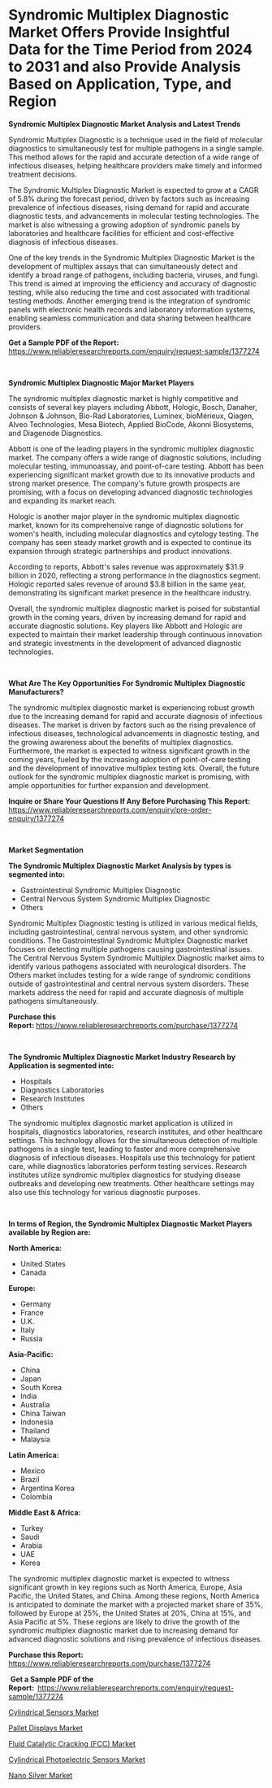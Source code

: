 <p><h1>Syndromic Multiplex Diagnostic Market Offers Provide Insightful Data for the Time Period from 2024 to 2031 and also Provide Analysis Based on Application, Type, and Region</h1></p><p><strong>Syndromic Multiplex Diagnostic Market Analysis and Latest Trends</strong></p>
<p><p>Syndromic Multiplex Diagnostic is a technique used in the field of molecular diagnostics to simultaneously test for multiple pathogens in a single sample. This method allows for the rapid and accurate detection of a wide range of infectious diseases, helping healthcare providers make timely and informed treatment decisions.</p><p>The Syndromic Multiplex Diagnostic Market is expected to grow at a CAGR of 5.8% during the forecast period, driven by factors such as increasing prevalence of infectious diseases, rising demand for rapid and accurate diagnostic tests, and advancements in molecular testing technologies. The market is also witnessing a growing adoption of syndromic panels by laboratories and healthcare facilities for efficient and cost-effective diagnosis of infectious diseases.</p><p>One of the key trends in the Syndromic Multiplex Diagnostic Market is the development of multiplex assays that can simultaneously detect and identify a broad range of pathogens, including bacteria, viruses, and fungi. This trend is aimed at improving the efficiency and accuracy of diagnostic testing, while also reducing the time and cost associated with traditional testing methods. Another emerging trend is the integration of syndromic panels with electronic health records and laboratory information systems, enabling seamless communication and data sharing between healthcare providers.</p></p>
<p><strong>Get a Sample PDF of the Report:&nbsp;</strong> <a href="https://www.reliableresearchreports.com/enquiry/request-sample/1377274">https://www.reliableresearchreports.com/enquiry/request-sample/1377274</a></p>
<p>&nbsp;</p>
<p><strong>Syndromic Multiplex Diagnostic Major Market Players</strong></p>
<p><p>The syndromic multiplex diagnostic market is highly competitive and consists of several key players including Abbott, Hologic, Bosch, Danaher, Johnson & Johnson, Bio-Rad Laboratories, Luminex, bioMérieux, Qiagen, Alveo Technologies, Mesa Biotech, Applied BioCode, Akonni Biosystems, and Diagenode Diagnostics.</p><p>Abbott is one of the leading players in the syndromic multiplex diagnostic market. The company offers a wide range of diagnostic solutions, including molecular testing, immunoassay, and point-of-care testing. Abbott has been experiencing significant market growth due to its innovative products and strong market presence. The company's future growth prospects are promising, with a focus on developing advanced diagnostic technologies and expanding its market reach.</p><p>Hologic is another major player in the syndromic multiplex diagnostic market, known for its comprehensive range of diagnostic solutions for women's health, including molecular diagnostics and cytology testing. The company has seen steady market growth and is expected to continue its expansion through strategic partnerships and product innovations.</p><p>According to reports, Abbott's sales revenue was approximately $31.9 billion in 2020, reflecting a strong performance in the diagnostics segment. Hologic reported sales revenue of around $3.8 billion in the same year, demonstrating its significant market presence in the healthcare industry.</p><p>Overall, the syndromic multiplex diagnostic market is poised for substantial growth in the coming years, driven by increasing demand for rapid and accurate diagnostic solutions. Key players like Abbott and Hologic are expected to maintain their market leadership through continuous innovation and strategic investments in the development of advanced diagnostic technologies.</p></p>
<p>&nbsp;</p>
<p><strong>What Are The Key Opportunities For Syndromic Multiplex Diagnostic Manufacturers?</strong></p>
<p><p>The syndromic multiplex diagnostic market is experiencing robust growth due to the increasing demand for rapid and accurate diagnosis of infectious diseases. The market is driven by factors such as the rising prevalence of infectious diseases, technological advancements in diagnostic testing, and the growing awareness about the benefits of multiplex diagnostics. Furthermore, the market is expected to witness significant growth in the coming years, fueled by the increasing adoption of point-of-care testing and the development of innovative multiplex testing kits. Overall, the future outlook for the syndromic multiplex diagnostic market is promising, with ample opportunities for further expansion and development.</p></p>
<p><strong>Inquire or Share Your Questions If Any Before Purchasing This Report:</strong> <a href="https://www.reliableresearchreports.com/enquiry/pre-order-enquiry/1377274">https://www.reliableresearchreports.com/enquiry/pre-order-enquiry/1377274</a></p>
<p>&nbsp;</p>
<p><strong>Market Segmentation</strong></p>
<p><strong>The Syndromic Multiplex Diagnostic Market Analysis by types is segmented into:</strong></p>
<p><ul><li>Gastrointestinal Syndromic Multiplex Diagnostic</li><li>Central Nervous System Syndromic Multiplex Diagnostic</li><li>Others</li></ul></p>
<p><p>Syndromic Multiplex Diagnostic testing is utilized in various medical fields, including gastrointestinal, central nervous system, and other syndromic conditions. The Gastrointestinal Syndromic Multiplex Diagnostic market focuses on detecting multiple pathogens causing gastrointestinal issues. The Central Nervous System Syndromic Multiplex Diagnostic market aims to identify various pathogens associated with neurological disorders. The Others market includes testing for a wide range of syndromic conditions outside of gastrointestinal and central nervous system disorders. These markets address the need for rapid and accurate diagnosis of multiple pathogens simultaneously.</p></p>
<p><strong>Purchase this Report:&nbsp;</strong><a href="https://www.reliableresearchreports.com/purchase/1377274">https://www.reliableresearchreports.com/purchase/1377274</a></p>
<p>&nbsp;</p>
<p><strong>The Syndromic Multiplex Diagnostic Market Industry Research by Application is segmented into:</strong></p>
<p><ul><li>Hospitals</li><li>Diagnostics Laboratories</li><li>Research Institutes</li><li>Others</li></ul></p>
<p><p>The syndromic multiplex diagnostic market application is utilized in hospitals, diagnostics laboratories, research institutes, and other healthcare settings. This technology allows for the simultaneous detection of multiple pathogens in a single test, leading to faster and more comprehensive diagnosis of infectious diseases. Hospitals use this technology for patient care, while diagnostics laboratories perform testing services. Research institutes utilize syndromic multiplex diagnostics for studying disease outbreaks and developing new treatments. Other healthcare settings may also use this technology for various diagnostic purposes.</p></p>
<p>&nbsp;</p>
<p><strong>In terms of Region, the Syndromic Multiplex Diagnostic Market Players available by Region are:</strong></p>
<p>
    <p> <strong> North America: </strong>
        <ul>
            <li>United States</li>
            <li>Canada</li>
        </ul>
        </p> 
    <p> <strong> Europe: </strong>
        <ul>
            <li>Germany</li>
            <li>France</li>
            <li>U.K.</li>
            <li>Italy</li>
            <li>Russia</li>
        </ul>
        </p> 
    <p> <strong> Asia-Pacific: </strong>
        <ul>
            <li>China</li>
            <li>Japan</li>
            <li>South Korea</li>
            <li>India</li>
            <li>Australia</li>
            <li>China Taiwan</li>
            <li>Indonesia</li>
            <li>Thailand</li>
            <li>Malaysia</li>
        </ul>
        </p> 
    <p> <strong> Latin America: </strong>
        <ul>
            <li>Mexico</li>
            <li>Brazil</li>
            <li>Argentina Korea</li>
            <li>Colombia</li>
        </ul>
        </p> 
    <p> <strong> Middle East & Africa: </strong>
        <ul>
            <li>Turkey</li>
            <li>Saudi</li>
            <li>Arabia</li>
            <li>UAE</li>
            <li>Korea</li>
        </ul>
    </p>
    </p>
<p><p>The syndromic multiplex diagnostic market is expected to witness significant growth in key regions such as North America, Europe, Asia Pacific, the United States, and China. Among these regions, North America is anticipated to dominate the market with a projected market share of 35%, followed by Europe at 25%, the United States at 20%, China at 15%, and Asia Pacific at 5%. These regions are likely to drive the growth of the syndromic multiplex diagnostic market due to increasing demand for advanced diagnostic solutions and rising prevalence of infectious diseases.</p></p>
<p><strong>Purchase this Report: </strong><a href="https://www.reliableresearchreports.com/purchase/1377274">https://www.reliableresearchreports.com/purchase/1377274</a></p>
<p>&nbsp;<strong>Get a Sample PDF of the Report:&nbsp;&nbsp;</strong><a href="https://www.reliableresearchreports.com/enquiry/request-sample/1377274">https://www.reliableresearchreports.com/enquiry/request-sample/1377274</a></p>
<p><strong></strong></p>
<p><p><a href="https://view.publitas.com/reportprime-1/cylindrical-sensors-market-research-report-reveals-the-latest-trends-and-opportunities-of-this-market-for-period-from-2024-2031/">Cylindrical Sensors Market</a></p><p><a href="https://butternut-bug-553.notion.site/Pallet-Displays-Market-Analysis-Examines-its-Scope-on-Growth-Opportunities-and-Forecasted-Trends-Sp-127f98242687490581c237f03ce76ff0">Pallet Displays Market</a></p><p><a href="https://funky-papaya-cf4.notion.site/Fluid-Catalytic-Cracking-FCC-Market-Size-Focuses-on-Market-Dynamics-In-Depth-Analysis-and-Future--3458f5f2f4a8428f8cdd7d8e1789468a">Fluid Catalytic Cracking (FCC) Market</a></p><p><a href="https://view.publitas.com/reportprime-1/cylindrical-photoelectric-sensors-market-size-evaluating-its-market-trends-growth-and-projections-2024-2031/">Cylindrical Photoelectric Sensors Market</a></p><p><a href="https://picayune-night-cbd.notion.site/Nano-Silver-Market-Size-2024-2031-Global-Industrial-Analysis-Key-Geographical-Regions-Market-Sha-beb96efcc1a94c368b814573bc4393b1">Nano Silver Market</a></p></p>